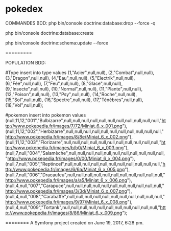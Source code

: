 pokedex
=======
COMMANDES BDD:
php bin/console doctrine:database:drop --force -q

php bin/console doctrine:database:create

php bin/console doctrine:schema:update --force

=========

POPULATION BDD:

#Type
insert into type values
(1,"Acier",null,null),
(2,"Combat",null,null),
(3,"Dragon",null,null),
(4,"Eau",null,null),
(5,"Electrik",null,null),
(6,"Fée",null,null),
(7,"Feu",null,null),
(8,"Glace",null,null),
(9,"Insecte",null,null),
(10,"Normal",null,null),
(11,"Plante",null,null),
(12,"Poison",null,null),
(13,"Psy",null,null),
(14,"Roche",null,null),
(15,"Sol",null,null),
(16,"Spectre",null,null),
(17,"Ténèbres",null,null),
(18,"Vol",null,null);

#pokemon
insert into pokemon values
(null,11,12,"001","Bulbizarre",null,null,null,null,null,null,null,null,null,null,null,"http://www.pokepedia.fr/images/7/72/Miniat_6_x_001.png"),
(null,11,12,"002","Herbizarre",null,null,null,null,null,null,null,null,null,null,null,"http://www.pokepedia.fr/images/8/8e/Miniat_6_x_002.png"),
(null,11,12,"003","Florizarre",null,null,null,null,null,null,null,null,null,null,null,"http://www.pokepedia.fr/images/b/b0/Miniat_6_x_003.png"),
(null,7,null,"004","Salamèche",null,null,null,null,null,null,null,null,null,null,null,"http://www.pokepedia.fr/images/0/00/Miniat_6_x_004.png"),
(null,7,null,"005","Reptincel",null,null,null,null,null,null,null,null,null,null,null,"http://www.pokepedia.fr/images/6/6a/Miniat_6_x_005.png"),
(null,7,null,"006","Dracaufeu",null,null,null,null,null,null,null,null,null,null,null,"http://www.pokepedia.fr/images/a/a5/Miniat_6_x_006.png"),
(null,4,null,"007","Carapuce",null,null,null,null,null,null,null,null,null,null,null,"http://www.pokepedia.fr/images/3/3d/Miniat_6_x_007.png"),
(null,4,null,"008","Carabaffe",null,null,null,null,null,null,null,null,null,null,null,"http://www.pokepedia.fr/images/9/97/Miniat_6_x_008.png"),
(null,4,null,"009","Tortank",null,null,null,null,null,null,null,null,null,null,null,"http://www.pokepedia.fr/images/8/86/Miniat_6_x_009.png");



========
A Symfony project created on June 19, 2017, 6:28 pm.
